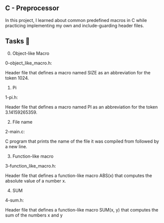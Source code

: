 ## C - Preprocessor
In this project, I learned about common predefined macros in C while practicing implementing my own and include-guarding header files.

## Tasks 📃

0. Object-like Macro

0-object_like_macro.h:

Header file that defines a macro named SIZE as an abbreviation for the token 1024.

1. Pi

1-pi.h:

Header file that defines a macro named PI as an abbreviation for the token 3.14159265359.

2. File name

2-main.c:

C program that prints the name of the file it was compiled from followed by a new line.

3. Function-like macro

3-function_like_macro.h:

Header file that defines a function-like macro ABS(x) that computes the absolute value of a number x.

4. SUM

4-sum.h:

 Header file that defines a function-like macro SUM(x, y) that computes the sum of the numbers x and y
